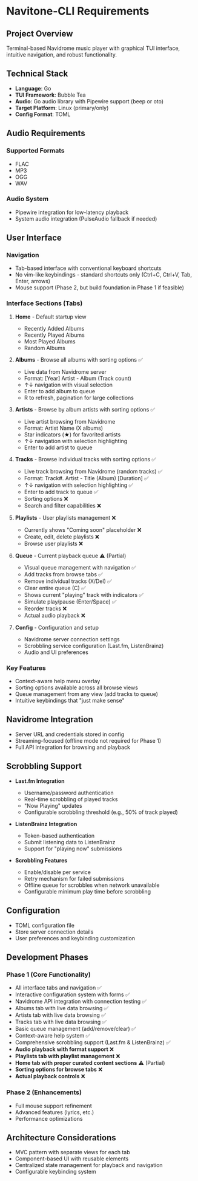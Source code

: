 # Navitone-CLI Requirements

## Project Overview
Terminal-based Navidrome music player with graphical TUI interface, intuitive navigation, and robust functionality.

## Technical Stack
- **Language**: Go
- **TUI Framework**: Bubble Tea
- **Audio**: Go audio library with Pipewire support (beep or oto)
- **Target Platform**: Linux (primary/only)
- **Config Format**: TOML

## Audio Requirements
### Supported Formats
- FLAC
- MP3
- OGG
- WAV

### Audio System
- Pipewire integration for low-latency playback
- System audio integration (PulseAudio fallback if needed)

## User Interface

### Navigation
- Tab-based interface with conventional keyboard shortcuts
- No vim-like keybindings - standard shortcuts only (Ctrl+C, Ctrl+V, Tab, Enter, arrows)
- Mouse support (Phase 2, but build foundation in Phase 1 if feasible)

### Interface Sections (Tabs)
1. **Home** - Default startup view
   - Recently Added Albums
   - Recently Played Albums
   - Most Played Albums
   - Random Albums

2. **Albums** - Browse all albums with sorting options ✅
   - Live data from Navidrome server
   - Format: [Year] Artist - Album (Track count)
   - ↑↓ navigation with visual selection
   - Enter to add album to queue
   - R to refresh, pagination for large collections

3. **Artists** - Browse by album artists with sorting options ✅
   - Live artist browsing from Navidrome
   - Format: Artist Name (X albums)
   - Star indicators (★) for favorited artists
   - ↑↓ navigation with selection highlighting
   - Enter to add artist to queue

4. **Tracks** - Browse individual tracks with sorting options ✅
   - Live track browsing from Navidrome (random tracks) ✅
   - Format: Track#. Artist - Title (Album) [Duration] ✅
   - ↑↓ navigation with selection highlighting ✅
   - Enter to add track to queue ✅
   - Sorting options ❌
   - Search and filter capabilities ❌

5. **Playlists** - User playlists management ❌
   - Currently shows "Coming soon" placeholder ❌
   - Create, edit, delete playlists ❌
   - Browse user playlists ❌

6. **Queue** - Current playback queue ⚠️ (Partial)
   - Visual queue management with navigation ✅
   - Add tracks from browse tabs ✅
   - Remove individual tracks (X/Del) ✅
   - Clear entire queue (C) ✅
   - Shows current "playing" track with indicators ✅
   - Simulate play/pause (Enter/Space) ✅
   - Reorder tracks ❌
   - Actual audio playback ❌

7. **Config** - Configuration and setup
   - Navidrome server connection settings
   - Scrobbling service configuration (Last.fm, ListenBrainz)
   - Audio and UI preferences

### Key Features
- Context-aware help menu overlay
- Sorting options available across all browse views
- Queue management from any view (add tracks to queue)
- Intuitive keybindings that "just make sense"

## Navidrome Integration
- Server URL and credentials stored in config
- Streaming-focused (offline mode not required for Phase 1)
- Full API integration for browsing and playback

## Scrobbling Support
- **Last.fm Integration**
  - Username/password authentication
  - Real-time scrobbling of played tracks
  - "Now Playing" updates
  - Configurable scrobbling threshold (e.g., 50% of track played)

- **ListenBrainz Integration**
  - Token-based authentication
  - Submit listening data to ListenBrainz
  - Support for "playing now" submissions
  
- **Scrobbling Features**
  - Enable/disable per service
  - Retry mechanism for failed submissions
  - Offline queue for scrobbles when network unavailable
  - Configurable minimum play time before scrobbling

## Configuration
- TOML configuration file
- Store server connection details
- User preferences and keybinding customization

## Development Phases

### Phase 1 (Core Functionality)
- All interface tabs and navigation ✅
- Interactive configuration system with forms ✅
- Navidrome API integration with connection testing ✅
- Albums tab with live data browsing ✅
- Artists tab with live data browsing ✅
- Tracks tab with live data browsing ✅
- Basic queue management (add/remove/clear) ✅
- Context-aware help system ✅
- Comprehensive scrobbling support (Last.fm & ListenBrainz) ✅
- **Audio playback with format support** ❌
- **Playlists tab with playlist management** ❌ 
- **Home tab with proper curated content sections** ⚠️ (Partial)
- **Sorting options for browse tabs** ❌
- **Actual playback controls** ❌

### Phase 2 (Enhancements)
- Full mouse support refinement
- Advanced features (lyrics, etc.)
- Performance optimizations

## Architecture Considerations
- MVC pattern with separate views for each tab
- Component-based UI with reusable elements
- Centralized state management for playback and navigation
- Configurable keybinding system